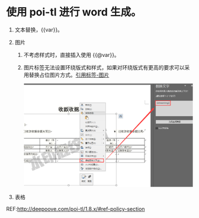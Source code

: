 # 使用 poi-tl 进行 word 生成。

1. 文本替换，{{var}}。

2. 图片

   1. 不考虑样式时，直接插入使用 {{@var}}。

   2. 图片标签无法设置环绕版式和样式，如果对环绕版式有更高的要求可以采用替换占位图片方式。[引用标签-图片](http://deepoove.com/poi-tl/1.8.x/#ref-policy-section)

      <img src="readMe.assets/引用标签-图片-设置.png" alt="引用标签-图片-设置" style="zoom: 70%;" />

3. 表格

REF:http://deepoove.com/poi-tl/1.8.x/#ref-policy-section
